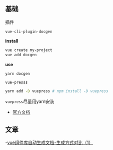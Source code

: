 ## 基础

插件

`vue-cli-plugin-docgen`

**install**

```bash
vue create my-project
vue add docgen
```

**use**

```bash
yarn docgen
```

`vue-presss`

```bash
yarn add -D vuepress # npm install -D vuepress
```
`vuepress`尽量用yarn安装

- [官方文档](https://www.vuepress.cn/guide/getting-started.html)

## 文章

-[vue组件库自动生成文档-生成方式对比（1）](https://www.cnblogs.com/mfyngu/p/13049965.html)


